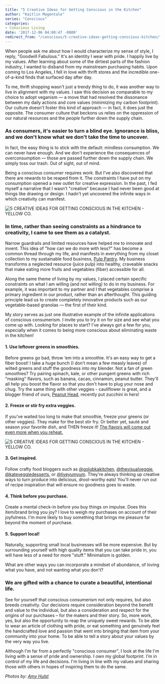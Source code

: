 ```yaml
---
title: "5 Creative Ideas for Getting Conscious in the Kitchen"
author: "Kaitlin Mogentale"
series: "Conscious"
categories:
- Conscious Living
date: '2017-12-06 04:00:47 -0800'
redirect_from: "/conscious/5-creative-ideas-getting-conscious-kitchen/"
---
```


When people ask me about how I would characterize my sense of style, I reply, "Goodwill Fabulous." It's an identity I wear with pride. I happily live by my values. After learning about some of the dirtiest parts of the fashion industry, I wanted to disband from my mainstream purchasing habits. Upon coming to Los Angeles, I fell in love with thrift stores and the incredible one-of-a-kind finds that surfaced day after day.

To me, thrift shopping wasn't just a trendy thing to do, it was another way to live in alignment with my values. I saw this decision as comparable to my choice to adopt veganism — a move that had resolved the dissonance between my daily actions and core values (minimizing my carbon footprint). Our culture doesn't foster this kind of approach — in fact, it does just the opposite. The consumer culture that beckons us relies on the oppression of our natural resources and the _people_ further down the supply chain.

### **As consumers, it's easier to turn a blind eye. Ignorance is bliss, and we don't know what we don't take the time to uncover.**

In fact, the easy thing is to stick with the default: mindless consumption. We can never have enough. And we don't experience the consequences of overconsumption — those are passed further down the supply chain. We simply toss our trash. Out of sight, out of mind.

Being a conscious consumer requires work. But I've also discovered that there are rewards to be reaped from it. The constraints I have put on my consumption opened a new outlet for creative expression. In the past, I fed myself a narrative that I wasn't "creative" because I had never been good at things like drawing or design. I hadn't yet uncovered the infinite ways in which creativity can manifest.

![5 CREATIVE IDEAS FOR GETTING CONSCIOUS IN THE KITCHEN - YELLOW CO.](http://yellowco.co/wp-content/uploads/2017/12/3I5A1573-2.jpg)

### **In time, rather than seeing constraints as a hindrance to creativity, I came to see them as a catalyst.**

Narrow guardrails and limited resources have helped me to innovate and invent. This idea of "how can we do more with less?" has become a common thread through my life, and manifests in everything from my closet collection to my sustainable food business, [Pulp Pantry](https://www.pulppantry.com/). My business transforms a neglected resource (juice pulp) into healthy, craveable snacks that make eating more fruits and vegetables (fiber) accessible for all.

Along the same theme of living by my values, I placed certain specific constraints on what I am willing (and not willing) to do in my business. For example, it was important to my partner and I that vegetables comprise a primary ingredient in our product, rather than an afterthought. This guiding principle lead us to create completely innovative products such as our vegetable-based granolas — the first of their kind.

My story serves as just one illustrative example of the infinite applications of conscious consumerism. I invite you to try it on for size and see what you come up with. Looking for places to start? I've always got a few for you, especially when it comes to being more conscious about eliminating waste in the kitchen!

#### **1\. Use leftover greens in smoothies.**

Before greens go bad, throw ‘em into a smoothie. It's an easy way to get a fiber boost! I take a huge bunch (I don't mean a few measly leaves) of wilted greens and stuff the goodness into my blender. Not a fan of green smoothies? Try pairing spinach, kale, or other pungent greens with rich "masking" flavors, such as banana, cacao, cinnamon, peanut butter. They'll all help you boost the flavor so that you don't have to plug your nose and chug. Try the same thing with other veggies - cauliflower is great, and a blogger friend of ours, [Peanut Head](https://www.instagram.com/peanut.head/), recently put zucchini in hers!

#### **2\. Freeze or stir fry extra veggies.**

If you've waited too long to make that smoothie, freeze your greens (or other veggies). They make for the best stir fry. Or better yet, sauté and season your favorite dish, and THEN freeze it! [The flavors will come out even more when you reheat.](https://www.forbes.com/sites/nadiaarumugam/2011/11/23/the-science-of-leftovers-why-they-taste-so-good/#77e895127d27)

![5 CREATIVE IDEAS FOR GETTING CONSCIOUS IN THE KITCHEN - YELLOW CO.](http://yellowco.co/wp-content/uploads/2017/12/3I5A1592.jpg)

#### **3\. Get inspired.**

Follow crafty food bloggers such as [@golubkakitchen](https://www.instagram.com/golubkakitchen/), [@thevisualveggie](https://www.instagram.com/thevisualveggie/), [@kateveggiedesserts](https://www.instagram.com/kateveggiedesserts/), or [@liveyumyum](https://www.instagram.com/liveyumyum/). They're always thinking up creative ways to turn produce into delicious, drool-worthy eats! You'll never run out of recipe inspiration that will ensure no goodness goes to waste.

#### **4\. Think before you purchase.**

Create a mental check-in before you buy things on impulse. Does this item/brand bring you joy? I love to weigh my purchases on account of their joyfulness. I'm more likely to buy something that brings me pleasure far beyond the moment of purchase.

#### **5\. Support local!**

Naturally, supporting small local businesses will be more expensive. But by surrounding yourself with high quality items that you can take pride in, you will have less of a need for more "stuff." Minimalism is golden.

What are other ways you can incorporate a mindset of abundance, of loving what you have, and not wanting what you don't?

### **We are gifted with a chance to curate a beautiful, intentional life.**

See for yourself that conscious consumerism not only requires, but also breeds creativity. Our decisions require consideration beyond the benefit and value to the individual, but also a consideration and respect for the origins of our purchases – for the makers and their story. So, more work, yes, but also the opportunity to reap the uniquely sweet rewards. To be able to wear an article of clothing with pride, or eat something and genuinely feel the handcrafted love and passion that went into bringing that item from your community into your home. To be able to tell a story about your values by the very way you live.

Although I'm far from a perfectly "conscious consumer", I look at the life I'm living with a sense of pride and ownership. I own my global footprint. I'm in control of my life and decisions. I'm living in line with my values and sharing those with others in hopes of inspiring them to do the same.

_Photos by: [Amy Hulst](https://www.instagram.com/amyhulstforpresident/)_
